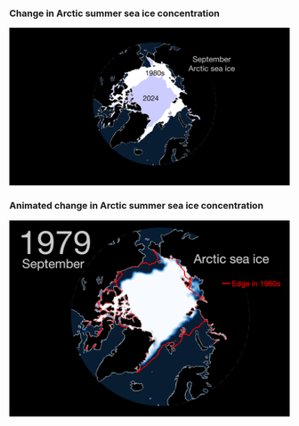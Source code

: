 
### Change in Arctic summer sea ice concentration
[![Arctic sea ice animation](ARCTIC-MAPS/ARCTIC-SEA-ICE-COMPARE-September.png)](ARCTIC-MAPS/ARCTIC-SEA-ICE-COMPARE-September.png)

### Animated change in Arctic summer sea ice concentration
[![Arctic sea ice animation](ARCTIC-MAPS/ARCTIC-SEA-ICE-September.gif)](ARCTIC-MAPS/ARCTIC-SEA-ICE-September.gif)
